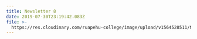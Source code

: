 ```yaml
---
title: Newsletter 8
date: 2019-07-30T23:19:42.083Z
file: >-
  https://res.cloudinary.com/ruapehu-college/image/upload/v1564528511/Newsletter_8-2019_f9merv.pdf
---
```


